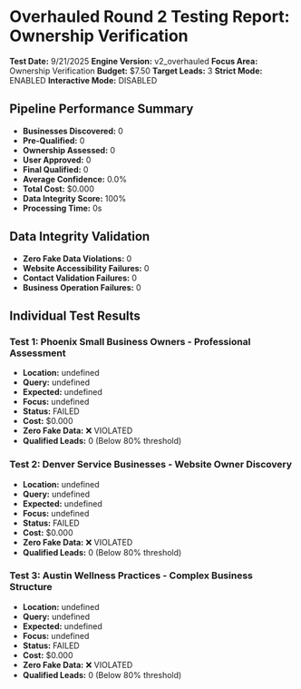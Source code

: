 # Overhauled Round 2 Testing Report: Ownership Verification

**Test Date:** 9/21/2025
**Engine Version:** v2_overhauled
**Focus Area:** Ownership Verification
**Budget:** $7.50
**Target Leads:** 3
**Strict Mode:** ENABLED
**Interactive Mode:** DISABLED

## Pipeline Performance Summary

- **Businesses Discovered:** 0
- **Pre-Qualified:** 0
- **Ownership Assessed:** 0
- **User Approved:** 0
- **Final Qualified:** 0
- **Average Confidence:** 0.0%
- **Total Cost:** $0.000
- **Data Integrity Score:** 100%
- **Processing Time:** 0s

## Data Integrity Validation

- **Zero Fake Data Violations:** 0
- **Website Accessibility Failures:** 0
- **Contact Validation Failures:** 0
- **Business Operation Failures:** 0

## Individual Test Results

### Test 1: Phoenix Small Business Owners - Professional Assessment
- **Location:** undefined
- **Query:** undefined
- **Expected:** undefined
- **Focus:** undefined
- **Status:** FAILED
- **Cost:** $0.000
- **Zero Fake Data:** ❌ VIOLATED
- **Qualified Leads:** 0 (Below 80% threshold)

### Test 2: Denver Service Businesses - Website Owner Discovery
- **Location:** undefined
- **Query:** undefined
- **Expected:** undefined
- **Focus:** undefined
- **Status:** FAILED
- **Cost:** $0.000
- **Zero Fake Data:** ❌ VIOLATED
- **Qualified Leads:** 0 (Below 80% threshold)

### Test 3: Austin Wellness Practices - Complex Business Structure
- **Location:** undefined
- **Query:** undefined
- **Expected:** undefined
- **Focus:** undefined
- **Status:** FAILED
- **Cost:** $0.000
- **Zero Fake Data:** ❌ VIOLATED
- **Qualified Leads:** 0 (Below 80% threshold)

